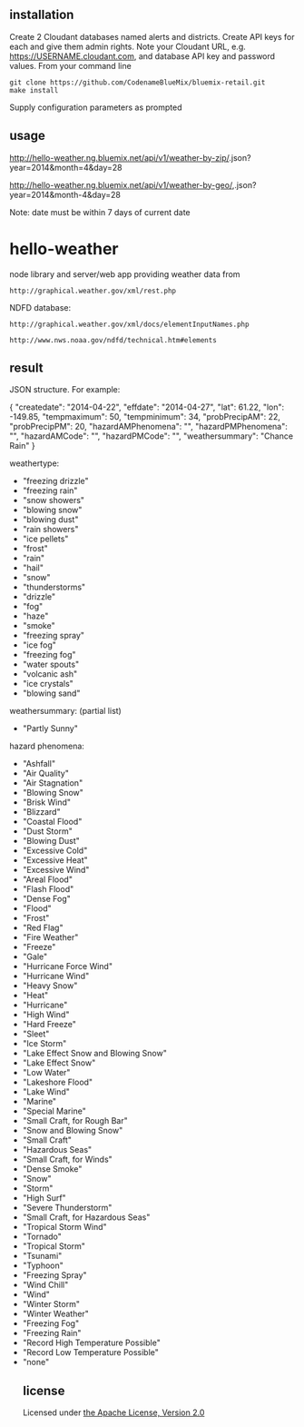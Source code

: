 installation
--------------------------------------------------------------------------------

Create 2 Cloudant databases named alerts and districts. 
Create API keys for each and give them admin rights.
Note your Cloudant URL, e.g. https://USERNAME.cloudant.com, and database API key and password values.
From your command line

	git clone https://github.com/CodenameBlueMix/bluemix-retail.git
	make install
	
Supply configuration parameters as prompted

usage
--------------------------------------------------------------------------------

http://hello-weather.ng.bluemix.net/api/v1/weather-by-zip/<zip>.json?year=2014&month=4&day=28 

http://hello-weather.ng.bluemix.net/api/v1/weather-by-geo/<lat>,<lon>.json?year=2014&month-4&day=28

Note:  date must be within 7 days of current date 

hello-weather
================================================================================

node library and server/web app providing weather data from 

	http://graphical.weather.gov/xml/rest.php

NDFD database: 

	http://graphical.weather.gov/xml/docs/elementInputNames.php

	http://www.nws.noaa.gov/ndfd/technical.htm#elements

result
--------------------------------------------------------------------------------
JSON structure.  For example:  

{
  "createdate": "2014-04-22",
  "effdate": "2014-04-27",
  "lat": 61.22,
  "lon": -149.85,
  "tempmaximum": 50,
  "tempminimum": 34,
  "probPrecipAM": 22,
  "probPrecipPM": 20,
  "hazardAMPhenomena": "",
  "hazardPMPhenomena": "",
  "hazardAMCode": "",
  "hazardPMCode": "",
  "weathersummary": "Chance Rain"
}

weathertype:  

<ul>
<li>"freezing drizzle"</li>
<li>"freezing rain"</li>
<li>"snow showers"</li>
<li>"blowing snow"</li>
<li>"blowing dust"</li>
<li>"rain showers"</li>
<li>"ice pellets"</li>
<li>"frost"</li>
<li>"rain"</li>
<li>"hail"</li>
<li>"snow"</li>
<li>"thunderstorms"</li>
<li>"drizzle"</li>
<li>"fog"</li>
<li>"haze"</li>
<li>"smoke"</li>
<li>"freezing spray"</li>
<li>"ice fog"</li>
<li>"freezing fog"</li>
<li>"water spouts"</li>
<li>"volcanic ash"</li>
<li>"ice crystals"</li>
<li>"blowing sand"</li>
</ul>

weathersummary:  (partial list)

<ul>
<li>"Partly Sunny"</li>
</ul>

hazard phenomena:

<ul>
<li>"Ashfall"</li>
<li>"Air Quality"</li>
<li>"Air Stagnation"</li>
<li>"Blowing Snow"</li>
<li>"Brisk Wind"</li>
<li>"Blizzard"</li>
<li>"Coastal Flood"</li>
<li>"Dust Storm"</li>
<li>"Blowing Dust"</li>
<li>"Excessive Cold"</li>
<li>"Excessive Heat"</li>
<li>"Excessive Wind"</li>
<li>"Areal Flood"</li>
<li>"Flash Flood"</li>
<li>"Dense Fog"</li>
<li>"Flood"</li>
<li>"Frost"</li>
<li>"Red Flag"</li>
<li>"Fire Weather"</li>
<li>"Freeze"</li>
<li>"Gale"</li>
<li>"Hurricane Force Wind"</li>
<li>"Hurricane Wind"</li>
<li>"Heavy Snow"</li>
<li>"Heat"</li>
<li>"Hurricane"</li>
<li>"High Wind"</li>
<li>"Hard Freeze"</li>
<li>"Sleet"</li>
<li>"Ice Storm"</li>
<li>"Lake Effect Snow and Blowing Snow"</li>
<li>"Lake Effect Snow"</li>
<li>"Low Water"</li>
<li>"Lakeshore Flood"</li>
<li>"Lake Wind"</li>
<li>"Marine"</li>
<li>"Special Marine"</li>
<li>"Small Craft, for Rough Bar"</li>
<li>"Snow and Blowing Snow"</li>
<li>"Small Craft"</li>
<li>"Hazardous Seas"</li>
<li>"Small Craft, for Winds"</li>
<li>"Dense Smoke"</li>
<li>"Snow"</li>
<li>"Storm"</li>
<li>"High Surf"</li>
<li>"Severe Thunderstorm"</li>
<li>"Small Craft, for Hazardous Seas"</li>
<li>"Tropical Storm Wind"</li>
<li>"Tornado"</li>
<li>"Tropical Storm"</li>
<li>"Tsunami"</li>
<li>"Typhoon"</li>
<li>"Freezing Spray"</li>
<li>"Wind Chill"</li>
<li>"Wind"</li>
<li>"Winter Storm"</li>
<li>"Winter Weather"</li>
<li>"Freezing Fog"</li>
<li>"Freezing Rain"</li>
<li>"Record High Temperature Possible"</li>
<li>"Record Low Temperature Possible"</li>
<li>"none"</li>
</li>


license
--------------------------------------------------------------------------------

Licensed under [the Apache License, Version 2.0](http://www.apache.org/licenses/LICENSE-2.0.html)
